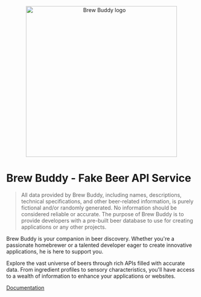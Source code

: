 <p align="center"><a href="https://brewbuddy.dev/" target="_blank"><img src="https://i.ibb.co/ky7nGpc/brew-buddy-logo.png" width="400" alt="Brew Buddy logo"></a></p>

# Brew Buddy - Fake Beer API Service

> All data provided by Brew Buddy, including names, descriptions, technical specifications, and other beer-related information, is purely fictional and/or randomly generated. No information should be considered reliable or accurate. The purpose of Brew Buddy is to provide developers with a pre-built beer database to use for creating applications or any other projects.

Brew Buddy is your companion in beer discovery. Whether you're a passionate homebrewer or a talented developer eager to create innovative applications, he is here to support you.

Explore the vast universe of beers through rich APIs filled with accurate data. From ingredient profiles to sensory characteristics, you'll have access to a wealth of information to enhance your applications or websites.

[Documentation](https://documenter.getpostman.com/view/6126219/2sA35D5iVw)
